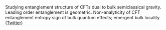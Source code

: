 
Studying entanglement structure of CFTs dual to bulk semiclassical gravity. Leading order entanglement is geometric. Non-analyticity of CFT entanglement entropy sign of bulk quantum effects; emergent bulk locality ([Twitter](https://twitter.com/JoshuahHeath/status/1113823529806499841))
